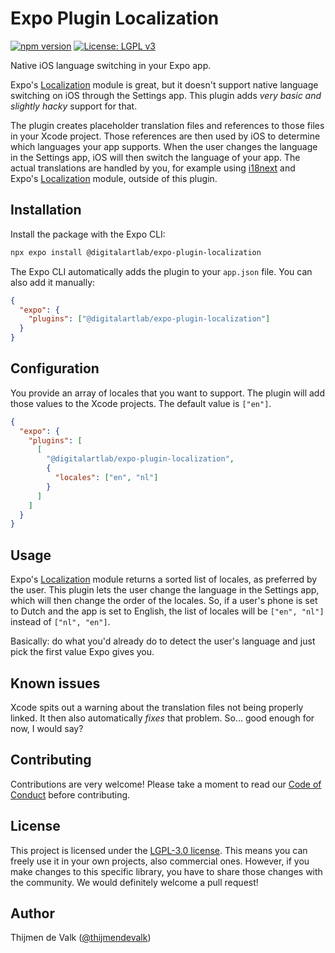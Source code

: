 # Expo Plugin Localization

[![npm version](https://badge.fury.io/js/%40digitalartlab%2Fexpo-plugin-localization.svg)](https://badge.fury.io/js/%40digitalartlab%2Fexpo-plugin-localization)
[![License: LGPL v3](https://img.shields.io/badge/License-LGPL%20v3-blue.svg)](https://www.gnu.org/licenses/lgpl-3.0)

Native iOS language switching in your Expo app.

Expo's [Localization](https://docs.expo.io/versions/latest/sdk/localization/) module is great, but it doesn't support native language switching on iOS through the Settings app. This plugin adds _very basic and slightly hacky_ support for that.

The plugin creates placeholder translation files and references to those files in your Xcode project. Those references are then used by iOS to determine which languages your app supports. When the user changes the language in the Settings app, iOS will then switch the language of your app. The actual translations are handled by you, for example using [i18next](https://www.i18next.com/) and Expo's [Localization](https://docs.expo.io/versions/latest/sdk/localization/) module, outside of this plugin.

## Installation

Install the package with the Expo CLI:

```bash
npx expo install @digitalartlab/expo-plugin-localization
```

The Expo CLI automatically adds the plugin to your `app.json` file. You can also add it manually:

```json
{
  "expo": {
    "plugins": ["@digitalartlab/expo-plugin-localization"]
  }
}
```

## Configuration

You provide an array of locales that you want to support. The plugin will add those values to the Xcode projects. The default value is `["en"]`.

```json
{
  "expo": {
    "plugins": [
      [
        "@digitalartlab/expo-plugin-localization",
        {
          "locales": ["en", "nl"]
        }
      ]
    ]
  }
}
```

## Usage

Expo's [Localization](https://docs.expo.io/versions/latest/sdk/localization/) module returns a sorted list of locales, as preferred by the user. This plugin lets the user change the language in the Settings app, which will then change the order of the locales. So, if a user's phone is set to Dutch and the app is set to English, the list of locales will be `["en", "nl"]` instead of `["nl", "en"]`.

Basically: do what you'd already do to detect the user's language and just pick the first value Expo gives you.

## Known issues

Xcode spits out a warning about the translation files not being properly linked. It then also automatically _fixes_ that problem. So... good enough for now, I would say?

## Contributing

Contributions are very welcome! Please take a moment to read our [Code of Conduct](https://github.com/digitalartlab/.github/blob/main/CODE_OF_CONDUCT.md) before contributing.

## License

This project is licensed under the [LGPL-3.0 license](LICENSE). This means you can freely use it in your own projects, also commercial ones. However, if you make changes to this specific library, you have to share those changes with the community. We would definitely welcome a pull request!

## Author

Thijmen de Valk ([@thijmendevalk](https://github.com/thijmendevalk))
